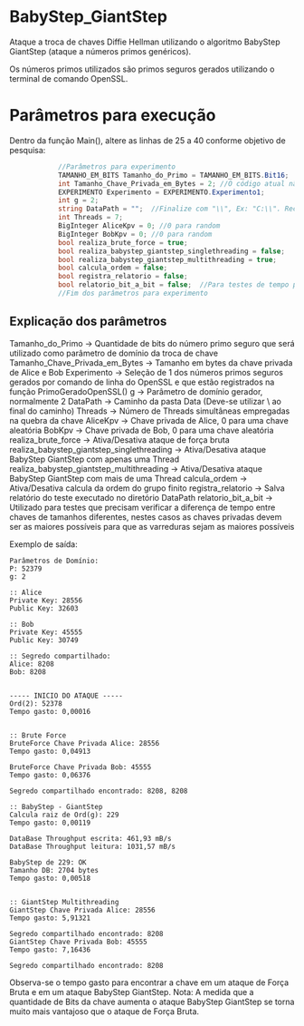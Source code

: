 # BabyStep_GiantStep
Ataque a troca de chaves Diffie Hellman utilizando o algoritmo BabyStep GiantStep (ataque a números primos genéricos).

Os números primos utilizados são primos seguros gerados utilizando o terminal de comando OpenSSL.

# Parâmetros para execução
Dentro da função Main(), altere as linhas de 25 a 40 conforme objetivo de pesquisa:
```C#
            //Parâmetros para experimento
            TAMANHO_EM_BITS Tamanho_do_Primo = TAMANHO_EM_BITS.Bit16;
            int Tamanho_Chave_Privada_em_Bytes = 2; //O código atual não permite trabalhar com tamanho de chaves em bits
            EXPERIMENTO Experimento = EXPERIMENTO.Experimento1;
            int g = 2;
            string DataPath = "";  //Finalize com "\\", Ex: "C:\\". Recomendável utilizar um HD externo como banco de dados (grande volume de dados dependendo do tamanho do número primo)
            int Threads = 7;
            BigInteger AliceKpv = 0; //0 para random
            BigInteger BobKpv = 0; //0 para random 
            bool realiza_brute_force = true;
            bool realiza_babystep_giantstep_singlethreading = false;
            bool realiza_babystep_giantstep_multithreading = true;
            bool calcula_ordem = false;
            bool registra_relatorio = false;
            bool relatorio_bit_a_bit = false;  //Para testes de tempo para quebra da cifra a cada aumento de 1 bit na chave (a chave privada das partes tem que estar no limite da faixa para que o teste seja fidedigno)
            //Fim dos parâmetros para experimento
```

## Explicação dos parâmetros
Tamanho_do_Primo -> Quantidade de bits do número primo seguro que será utilizado como parâmetro de domínio da troca de chave
Tamanho_Chave_Privada_em_Bytes -> Tamanho em bytes da chave privada de Alice e Bob
Experimento -> Seleção de 1 dos números primos seguros gerados por comando de linha do OpenSSL e que estão registrados na função PrimoGeradoOpenSSL()
g -> Parâmetro de domínio gerador, normalmente 2
DataPath -> Caminho da pasta Data (Deve-se utilizar \\ ao final do caminho)
Threads -> Número de Threads simultâneas empregadas na quebra da chave
AliceKpv -> Chave privada de Alice, 0 para uma chave aleatória
BobKpv -> Chave privada de Bob, 0 para uma chave aleatória
realiza_brute_force -> Ativa/Desativa ataque de força bruta
realiza_babystep_giantstep_singlethreading -> Ativa/Desativa ataque BabyStep GiantStep com apenas uma Thread
realiza_babystep_giantstep_multithreading -> Ativa/Desativa ataque BabyStep GiantStep com mais de uma Thread
calcula_ordem -> Ativa/Desativa calcula da ordem do grupo finito
registra_relatorio -> Salva relatório do teste executado no diretório DataPath
relatorio_bit_a_bit -> Utilizado para testes que precisam verificar a diferença de tempo entre chaves de tamanhos diferentes, nestes casos as chaves privadas devem ser as maiores possíveis para que as varreduras sejam as maiores possíveis


Exemplo de saída:
```
Parâmetros de Domínio:
P: 52379
g: 2

:: Alice
Private Key: 28556
Public Key: 32603

:: Bob
Private Key: 45555
Public Key: 30749

:: Segredo compartilhado:
Alice: 8208
Bob: 8208


----- INICIO DO ATAQUE -----
Ord(2): 52378
Tempo gasto: 0,00016


:: Brute Force
BruteForce Chave Privada Alice: 28556
Tempo gasto: 0,04913

BruteForce Chave Privada Bob: 45555
Tempo gasto: 0,06376

Segredo compartilhado encontrado: 8208, 8208

:: BabyStep - GiantStep
Calcula raiz de Ord(g): 229
Tempo gasto: 0,00119

DataBase Throughput escrita: 461,93 mB/s
DataBase Throughput leitura: 1031,57 mB/s

BabyStep de 229: OK
Tamanho DB: 2704 bytes
Tempo gasto: 0,00518


:: GiantStep Multithreading
GiantStep Chave Privada Alice: 28556
Tempo gasto: 5,91321

Segredo compartilhado encontrado: 8208
GiantStep Chave Privada Bob: 45555
Tempo gasto: 7,16436

Segredo compartilhado encontrado: 8208
```
Observa-se o tempo gasto para encontrar a chave em um ataque de Força Bruta e em um ataque BabyStep GiantStep.
Nota: A medida que a quantidade de Bits da chave aumenta o ataque BabyStep GiantStep se torna muito mais vantajoso que o ataque de Força Bruta.

